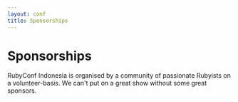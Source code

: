 ```yaml
---
layout: conf
title: Sponsorships
---
```


# Sponsorships

RubyConf Indonesia is organised by a community of passionate Rubyists on a volunteer-basis. We can't put on a great show without some great sponsors.
